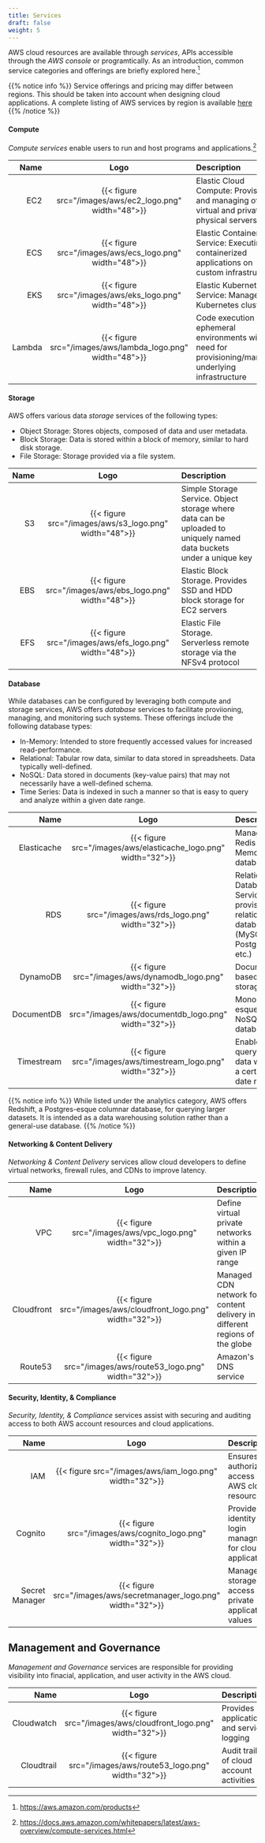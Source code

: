 ```yaml
---
title: Services
draft: false
weight: 5
---
```


AWS cloud resources are available through _services_, APIs accessible through the _AWS console_ or programtically. As an introduction, common service categories and offerings are briefly explored here.[^1]

{{% notice info %}}
Service offerings and pricing may differ between regions. This should be taken into account when designing cloud applications. A complete listing of AWS services by region is available [here](https://aws.amazon.com/about-aws/global-infrastructure/regional-product-services/)
{{% /notice %}}

#### Compute

_Compute services_ enable users to run and host programs and applications.[^2]

| Name | Logo | Description |
| ------:|:------:|:----------- |
| EC2 | {{< figure src="/images/aws/ec2_logo.png" width="48">}} | Elastic Cloud Compute: Provisioning and managing of virtual and private physical servers |
| ECS |  {{< figure src="/images/aws/ecs_logo.png" width="48">}} | Elastic Container Service: Executing containerized applications on custom infrastructure |
| EKS |  {{< figure src="/images/aws/eks_logo.png" width="48">}} | Elastic Kubernetes Service: Managed Kubernetes clusters |
| Lambda |  {{< figure src="/images/aws/lambda_logo.png" width="48">}} | Code execution in ephemeral environments without need for provisioning/managing underlying infrastructure |

#### Storage

AWS offers various data _storage_ services of the following types:
- Object Storage: Stores objects, composed of data and user metadata.
- Block Storage: Data is stored within a block of memory, similar to hard disk storage.
- File Storage: Storage provided via a file system.

| Name | Logo | Description |
| ------:|:------:|:----------- |
| S3 | {{< figure src="/images/aws/s3_logo.png" width="48">}} | Simple Storage Service. Object storage where data can be uploaded to uniquely named data buckets under a unique key  |
| EBS|  {{< figure src="/images/aws/ebs_logo.png" width="48">}} | Elastic Block Storage. Provides SSD and HDD block storage for EC2 servers |
| EFS |  {{< figure src="/images/aws/efs_logo.png" width="48">}} | Elastic File Storage. Serverless remote storage via the NFSv4 protocol |

#### Database

While databases can be configured by leveraging both compute and storage services, AWS offers _database_ services to facilitate proviioning, managing, and monitoring such systems. These offerings include the following database types:
- In-Memory: Intended to store frequently accessed values for increased read-performance.
- Relational: Tabular row data, similar to data stored in spreadsheets. Data typically well-defined.
- NoSQL: Data stored in documents (key-value pairs) that may not necessarily have a well-defined schema.
- Time Series: Data is indexed in such a manner so that is easy to query and analyze within a given date range.

| Name | Logo | Description |
| ------:|:------:|:----------- |
| Elasticache | {{< figure src="/images/aws/elasticache_logo.png" width="32">}} | Managed Redis and Memcached databases |
| RDS | {{< figure src="/images/aws/rds_logo.png" width="32">}} | Relational Database Service: For provisioning relational databases (MySQL, Postgres, etc.) |
| DynamoDB| {{< figure src="/images/aws/dynamodb_logo.png" width="32">}} | Document-based storage |
| DocumentDB | {{< figure src="/images/aws/documentdb_logo.png" width="32">}} | MonoDB-esque NoSQL database |
| Timestream | {{< figure src="/images/aws/timestream_logo.png" width="32">}} | Enables querying for data within a certain date range. |

{{% notice info %}}
While listed under the analytics category, AWS offers Redshift, a Postgres-esque columnar database, for querying larger datasets. It is intended as a data warehousing solution rather than a general-use database. 
{{% /notice %}}

#### Networking & Content Delivery

_Networking & Content Delivery_ services allow cloud developers to define virtual networks, firewall rules, and CDNs to improve latency.

| Name | Logo | Description |
| ------:|:------:|:----------- |
| VPC | {{< figure src="/images/aws/vpc_logo.png" width="32">}} | Define virtual private networks within a given IP range |
| Cloudfront|  {{< figure src="/images/aws/cloudfront_logo.png" width="32">}} | Managed CDN network for content delivery in different regions of the globe |
| Route53 |  {{< figure src="/images/aws/route53_logo.png" width="32">}} | Amazon's DNS service |

#### Security, Identity, & Compliance

_Security, Identity, & Compliance_ services assist with securing and auditing access to both AWS account resources and cloud applications.

| Name | Logo | Description |
| ------:|:------:|:----------- |
| IAM | {{< figure src="/images/aws/iam_logo.png" width="32">}} | Ensures authorized access to AWS cloud resources |
| Cognito | {{< figure src="/images/aws/cognito_logo.png" width="32">}} | Provides identity and login managmenet for cloud applications |
| Secret Manager | {{< figure src="/images/aws/secretmanager_logo.png" width="32">}} | Manages storage and access of private application values |

## Management and Governance

_Management and Governance_ services are responsible for providing visibility into finacial, application, and user activity in the AWS cloud.

| Name | Logo | Description |
| ------:|:------:|:----------- |
| Cloudwatch|  {{< figure src="/images/aws/cloudfront_logo.png" width="32">}} | Provides application and service logging |
| Cloudtrail |  {{< figure src="/images/aws/route53_logo.png" width="32">}} | Audit trail of cloud account activities |

[^1]: https://aws.amazon.com/products
[^2]: https://docs.aws.amazon.com/whitepapers/latest/aws-overview/compute-services.html
[^3]: https://www.ibm.com/cloud/learn/block-storage


